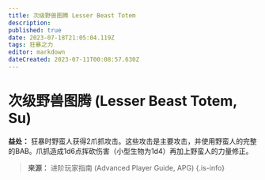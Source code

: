 ```yaml
---
title: 次级野兽图腾 Lesser Beast Totem
description: 
published: true
date: 2023-07-18T21:05:04.119Z
tags: 狂暴之力
editor: markdown
dateCreated: 2023-07-11T00:08:57.630Z
---
```


# 次级野兽图腾 (Lesser Beast Totem, Su)

**益处：** 狂暴时野蛮人获得2爪抓攻击。这些攻击是主要攻击，并使用野蛮人的完整的BAB。爪抓造成1d6点挥砍伤害（小型生物为1d4）再加上野蛮人的力量修正。

> **来源：** 进阶玩家指南 (Advanced Player Guide, APG)
{.is-info}
